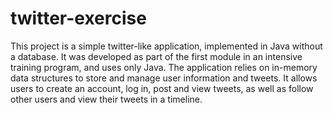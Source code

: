 # twitter-exercise
 This project is a simple twitter-like application, implemented in Java without a database. It was developed as part of the first module in an intensive training program, and uses only Java. The application relies on in-memory data structures to store and manage user information and tweets. It allows users to create an account, log in, post and view tweets, as well as follow other users and view their tweets in a timeline.
